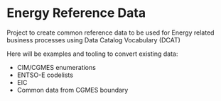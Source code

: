 # Energy Reference Data

Project to create common reference data to be used for Energy related business processes using Data Catalog Vocabulary (DCAT)

Here will be examples and tooling to convert existing data:
  -  CIM/CGMES enumerations
  -  ENTSO-E codelists
  -  EIC
  -  Common data from CGMES boundary
